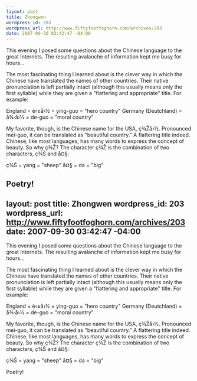 ```yaml
--- 
layout: post
title: Zhongwen
wordpress_id: 203
wordpress_url: http://www.fiftyfootfoghorn.com/archives/203
date: 2007-09-30 03:42:47 -04:00
---
```

This evening I posed some questions about the Chinese language to the great Internets. The resulting avalanche of information kept me busy for hours...

The most fascinating thing I learned about is the clever way in which the Chinese have translated the names of other countries. Their native pronunciation is left partially intact (although this usually means only the first syllable) while they are given a "flattering and appropriate" title. For example:

England = è‹±å›½ = ying-guo = "hero country"
Germany (Deutchland) = å¾·å›½ = de-guo = "moral country"

My favorite, though, is the Chinese name for the USA, ç¾Žå›½. Pronounced mei-guo, it can be translated as "beautiful country." A flattering title indeed. Chinese, like most languages, has many words to express the concept of beauty. So why ç¾Ž? The character ç¾Ž is the combination of two characters, ç¾Š and å¤§:

ç¾Š  = yang = "sheep"
å¤§ = da = "big"

Poetry!
--- 
layout: post
title: Zhongwen
wordpress_id: 203
wordpress_url: http://www.fiftyfootfoghorn.com/archives/203
date: 2007-09-30 03:42:47 -04:00
---
This evening I posed some questions about the Chinese language to the great Internets. The resulting avalanche of information kept me busy for hours...

The most fascinating thing I learned about is the clever way in which the Chinese have translated the names of other countries. Their native pronunciation is left partially intact (although this usually means only the first syllable) while they are given a "flattering and appropriate" title. For example:

England = è‹±å›½ = ying-guo = "hero country"
Germany (Deutchland) = å¾·å›½ = de-guo = "moral country"

My favorite, though, is the Chinese name for the USA, ç¾Žå›½. Pronounced mei-guo, it can be translated as "beautiful country." A flattering title indeed. Chinese, like most languages, has many words to express the concept of beauty. So why ç¾Ž? The character ç¾Ž is the combination of two characters, ç¾Š and å¤§:

ç¾Š  = yang = "sheep"
å¤§ = da = "big"

Poetry!
